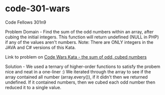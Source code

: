 # code-301-wars
Code Fellows 301n9

Problem Domain -
Find the sum of the odd numbers within an array, after cubing the initial integers. This function will return undefined (NULL in PHP) if any of the values aren't numbers.
Note: There are ONLY integers in the JAVA and C# versions of this Kata.


Link to problem on [Code Wars Kata - the sum of odd, cubed numbers](https://www.codewars.com/kata/sum-of-odd-cubed-numbers/train/javascript)

Solution -
We used a ternary of higher-order functions to satisfy the probem nice and neat in a one-liner :)
We iterated through the array to see if the array contained all number (array.every()), if it didn't then we returned undefined. If it contained numbers, then we cubed each odd number then reduced it to a single value.
